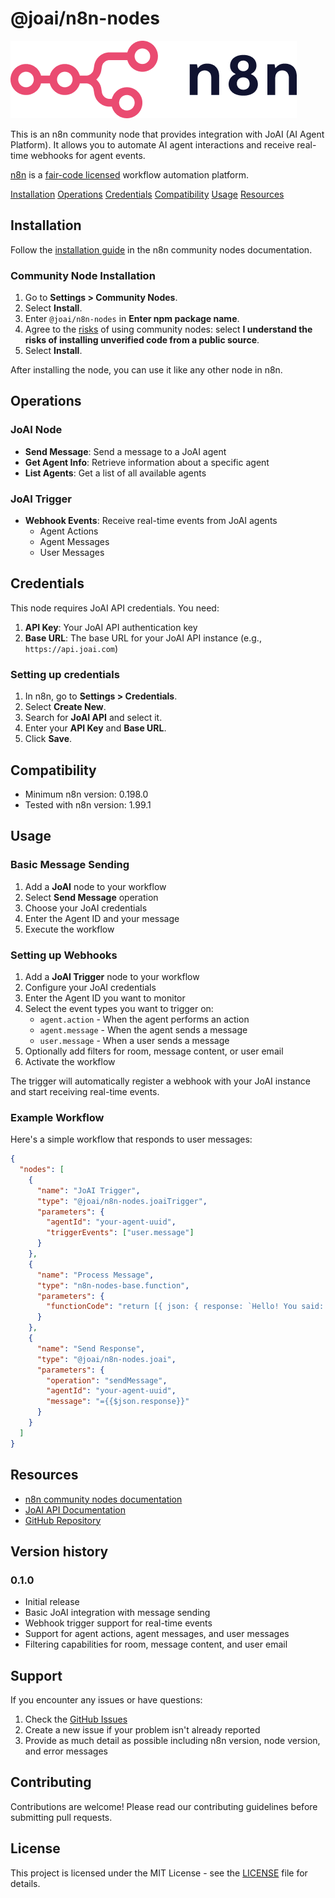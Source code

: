 # @joai/n8n-nodes

![n8n.io - Workflow Automation](https://raw.githubusercontent.com/n8n-io/n8n/master/assets/n8n-logo.png)

This is an n8n community node that provides integration with JoAI (AI Agent Platform). It allows you to automate AI agent interactions and receive real-time webhooks for agent events.

[n8n](https://n8n.io/) is a [fair-code licensed](https://docs.n8n.io/reference/license/) workflow automation platform.

[Installation](#installation)
[Operations](#operations)
[Credentials](#credentials)
[Compatibility](#compatibility)
[Usage](#usage)
[Resources](#resources)

## Installation

Follow the [installation guide](https://docs.n8n.io/integrations/community-nodes/installation/) in the n8n community nodes documentation.

### Community Node Installation

1. Go to **Settings > Community Nodes**.
2. Select **Install**.
3. Enter `@joai/n8n-nodes` in **Enter npm package name**.
4. Agree to the [risks](https://docs.n8n.io/integrations/community-nodes/risks/) of using community nodes: select **I understand the risks of installing unverified code from a public source**.
5. Select **Install**.

After installing the node, you can use it like any other node in n8n.

## Operations

### JoAI Node
- **Send Message**: Send a message to a JoAI agent
- **Get Agent Info**: Retrieve information about a specific agent
- **List Agents**: Get a list of all available agents

### JoAI Trigger
- **Webhook Events**: Receive real-time events from JoAI agents
  - Agent Actions
  - Agent Messages
  - User Messages

## Credentials

This node requires JoAI API credentials. You need:

1. **API Key**: Your JoAI API authentication key
2. **Base URL**: The base URL for your JoAI API instance (e.g., `https://api.joai.com`)

### Setting up credentials

1. In n8n, go to **Settings > Credentials**.
2. Select **Create New**.
3. Search for **JoAI API** and select it.
4. Enter your **API Key** and **Base URL**.
5. Click **Save**.

## Compatibility

- Minimum n8n version: 0.198.0
- Tested with n8n version: 1.99.1

## Usage

### Basic Message Sending

1. Add a **JoAI** node to your workflow
2. Select **Send Message** operation
3. Choose your JoAI credentials
4. Enter the Agent ID and your message
5. Execute the workflow

### Setting up Webhooks

1. Add a **JoAI Trigger** node to your workflow
2. Configure your JoAI credentials
3. Enter the Agent ID you want to monitor
4. Select the event types you want to trigger on:
   - `agent.action` - When the agent performs an action
   - `agent.message` - When the agent sends a message
   - `user.message` - When a user sends a message
5. Optionally add filters for room, message content, or user email
6. Activate the workflow

The trigger will automatically register a webhook with your JoAI instance and start receiving real-time events.

### Example Workflow

Here's a simple workflow that responds to user messages:

```json
{
  "nodes": [
    {
      "name": "JoAI Trigger",
      "type": "@joai/n8n-nodes.joaiTrigger",
      "parameters": {
        "agentId": "your-agent-uuid",
        "triggerEvents": ["user.message"]
      }
    },
    {
      "name": "Process Message",
      "type": "n8n-nodes-base.function",
      "parameters": {
        "functionCode": "return [{ json: { response: `Hello! You said: ${$json.content}` } }];"
      }
    },
    {
      "name": "Send Response",
      "type": "@joai/n8n-nodes.joai",
      "parameters": {
        "operation": "sendMessage",
        "agentId": "your-agent-uuid",
        "message": "={{$json.response}}"
      }
    }
  ]
}
```

## Resources

- [n8n community nodes documentation](https://docs.n8n.io/integrations/community-nodes/)
- [JoAI API Documentation](https://docs.joai.com)
- [GitHub Repository](https://github.com/JoAiHQ/n8n-nodes)

## Version history

### 0.1.0
- Initial release
- Basic JoAI integration with message sending
- Webhook trigger support for real-time events
- Support for agent actions, agent messages, and user messages
- Filtering capabilities for room, message content, and user email

## Support

If you encounter any issues or have questions:

1. Check the [GitHub Issues](https://github.com/JoAiHQ/n8n-nodes/issues)
2. Create a new issue if your problem isn't already reported
3. Provide as much detail as possible including n8n version, node version, and error messages

## Contributing

Contributions are welcome! Please read our contributing guidelines before submitting pull requests.

## License

This project is licensed under the MIT License - see the [LICENSE](LICENSE) file for details.
